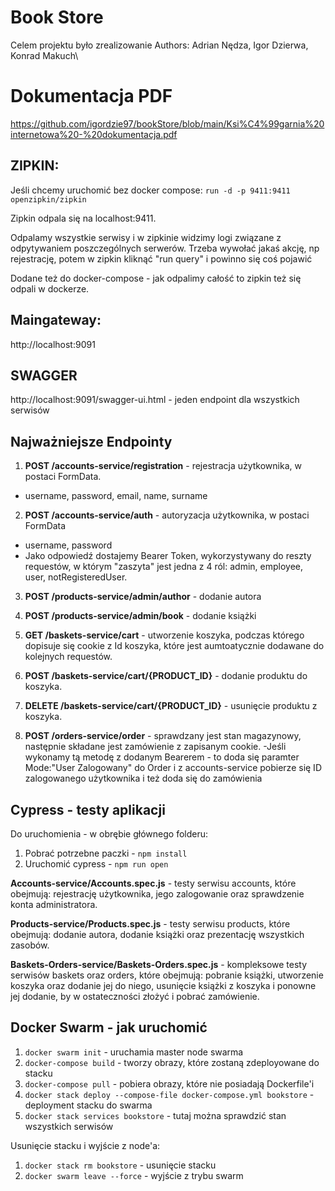 # Book Store
Celem projektu było zrealizowanie 
Authors: Adrian Nędza, Igor Dzierwa, Konrad Makuch\

# Dokumentacja PDF
https://github.com/igordzie97/bookStore/blob/main/Ksi%C4%99garnia%20internetowa%20-%20dokumentacja.pdf

## ZIPKIN:
Jeśli chcemy uruchomić bez docker compose: `run -d -p 9411:9411 openzipkin/zipkin`

Zipkin odpala się na localhost:9411.

Odpalamy wszystkie serwisy i w zipkinie widzimy logi związane z odpytywaniem poszczególnych serwerów. Trzeba wywołać jakaś akcję, np rejestrację, potem w zipkin kliknąć "run query" i powinno się coś pojawić

Dodane też do docker-compose - jak odpalimy całość to zipkin też się odpali w dockerze.

## Maingateway: 
http://localhost:9091

## SWAGGER
http://localhost:9091/swagger-ui.html - jeden endpoint dla wszystkich serwisów

## Najważniejsze Endpointy

1. **POST /accounts-service/registration** - rejestracja użytkownika, w postaci FormData.
- username, password, email, name, surname

2. **POST /accounts-service/auth** - autoryzacja użytkownika, w postaci FormData
- username, password
- Jako odpowiedź dostajemy Bearer Token, wykorzystywany do reszty requestów, w którym "zaszyta" jest jedna z 4 ról: admin, employee, user, notRegisteredUser.
 
3. **POST /products-service/admin/author** - dodanie autora

4. **POST /products-service/admin/book** - dodanie książki

5. **GET /baskets-service/cart** - utworzenie koszyka, podczas którego dopisuje się cookie z Id koszyka, które jest aumtoatycznie dodawane do kolejnych requestów.

6. **POST /baskets-service/cart/{PRODUCT_ID}** - dodanie produktu do koszyka.

7. **DELETE /baskets-service/cart/{PRODUCT_ID}** - usunięcie produktu z koszyka.

8. **POST /orders-service/order** - sprawdzany jest stan magazynowy, następnie składane jest zamówienie z zapisanym cookie. 
-Jeśli wykonamy tą metodę z dodanym Bearerem - to doda się paramter Mode:"User Zalogowany" do Order i z accounts-service pobierze się ID zalogowanego użytkownika i też doda się do zamówienia

## Cypress - testy aplikacji
Do uruchomienia - w obrębie głównego folderu:
1. Pobrać potrzebne paczki - `npm install`
2. Uruchomić cypress - `npm run open`

**Accounts-service/Accounts.spec.js** - testy serwisu accounts, które obejmują: rejestrację użytkownika, jego zalogowanie oraz sprawdzenie konta administratora.

**Products-service/Products.spec.js** - testy serwisu products, które obejmują: dodanie autora, dodanie książki oraz prezentację wszystkich zasobów.

**Baskets-Orders-service/Baskets-Orders.spec.js** - kompleksowe testy serwisów baskets oraz orders, które obejmują: pobranie książki, utworzenie koszyka oraz dodanie jej do niego, usunięcie książki z koszyka i ponowne jej dodanie, by w ostateczności złożyć i pobrać zamówienie. 

## Docker Swarm - jak uruchomić
1) `docker swarm init` - uruchamia master node swarma
2) `docker-compose build` - tworzy obrazy, które zostaną zdeployowane do stacku
3) `docker-compose pull` - pobiera obrazy, które nie posiadają Dockerfile'i
4) `docker stack deploy --compose-file docker-compose.yml bookstore` - deployment stacku do swarma
5) `docker stack services bookstore` - tutaj można sprawdzić stan wszystkich serwisów

Usunięcie stacku i wyjście z node'a:
1) `docker stack rm bookstore` - usunięcie stacku
2) `docker swarm leave --force` - wyjście z trybu swarm
